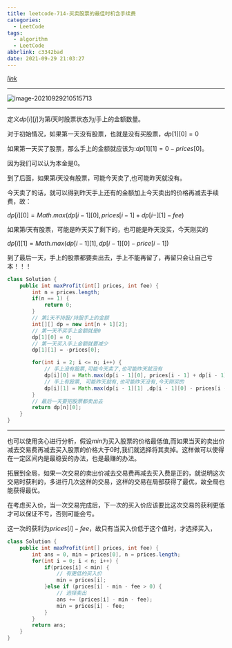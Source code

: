 ```yaml
---
title: leetcode-714-买卖股票的最佳时机含手续费
categories:
  - LeetCode
tags:
  - algorithm
  - LeetCode
abbrlink: c3342bad
date: 2021-09-29 21:03:27
---
```


[$link$](https://leetcode-cn.com/problems/best-time-to-buy-and-sell-stock-with-transaction-fee/)

<hr/>

![image-20210929210515713](https://gitee.com/cao_ziqiang/img/raw/master/20210929210515.png)

<hr/>

定义$dp[i][j]$为第$i$天时股票状态为$j$手上的金额数量。

对于初始情况，如果第一天没有股票，也就是没有买股票，$dp[1][0] = 0$

如果第一天买了股票，那么手上的金额就应该为:$dp[1][1] = 0 - prices[0]$。

因为我们可以认为本金是$0$。

到了后面，如果第$i$天没有股票，可能今天卖了,也可能昨天就没有。

今天卖了的话，就可以得到昨天手上还有的金额加上今天卖出的价格再减去手续费，故：

$dp[i][0] = Math.max(dp[i - 1][0], prices[i - 1] + dp[i - ][1]-fee)$

如果第$i$天有股票，可能是昨天买了剩下的，也可能是昨天没买，今天刚买的

$dp[i][1] = Math.max(dp[i - 1][1], dp[i - 1][0] - price[i -1])$

到了最后一天，手上的股票都要卖出去，手上不能再留了，再留只会让自己亏本！！！

```java
class Solution {
    public int maxProfit(int[] prices, int fee) {
        int n = prices.length;
        if(n == 1) {
            return 0;
        }
        // 第i天不持股/持股手上的金额
        int[][] dp = new int[n + 1][2];
        // 第一天不买手上金额就是0
        dp[1][0] = 0;
        // 第一天买入手上金额就要减少
        dp[1][1] = -prices[0];

        for(int i = 2; i <= n; i++) {
            // 手上没有股票,可能今天卖了,也可能昨天就没有
            dp[i][0] = Math.max(dp[i - 1][0], prices[i - 1] + dp[i - 1][1] - fee); 
            // 手上有股票, 可能昨天就有,也可能昨天没有,今天刚买的
            dp[i][1] = Math.max(dp[i - 1][1] ,dp[i - 1][0] - prices[i - 1]);
        }
        // 最后一天要把股票都卖出去
        return dp[n][0];
    }
}
```

<hr/>

也可以使用贪心进行分析，假设$min$为买入股票的价格最低值,而如果当天的卖出价减去交易费再减去买入股票的价格大于0时,我们就选择将其卖掉。这样做可以使得在一定区间内是最稳妥的办法，也是最赚的办法。

拓展到全局，如果一次交易的卖出价减去交易费再减去买入费是正的，就说明这次交易时获利的，多进行几次这样的交易，这样的交易在局部获得了最优，故全局也能获得最优。

在考虑买入价，当一次交易完成后，下一次的买入价应该要比这次交易的获利更低才可以保证不亏，否则可能会亏。

这一次的获利为$prices[i]-fee$，故只有当买入价低于这个值时，才选择买入，

```java
class Solution {
    public int maxProfit(int[] prices, int fee) {
        int ans = 0, min = prices[0], n = prices.length;
        for(int i = 0; i < n; i++) {
            if(prices[i] < min) {
                // 有更低的买入价
                min = prices[i];
            }else if (prices[i] - min - fee > 0) {
                // 选择卖出
                ans += (prices[i] - min - fee);
                min = prices[i] - fee;
            }
        }
        return ans;
    }
}
```

